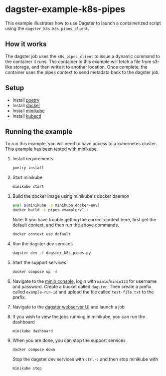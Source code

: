 # dagster-example-k8s-pipes

This example illustrates how to use Dagster to launch a containerized script using the `dagster_k8s.k8s_pipes_client`.

## How it works

The dagster job uses the `k8s_pipes_client` to issue a dynamic command to the container it runs. The container
in this example will fetch a file from s3-like storage, and then write it to another location. Once complete,
the container uses the pipes context to send metadata back to the dagster job.

## Setup

* Install [poetry](https://python-poetry.org/docs/#installation)
* Install [docker](https://docs.docker.com/get-docker/)
* Install [minikube](https://minikube.sigs.k8s.io/docs/start/)
* Install [kubectl](https://kubernetes.io/docs/tasks/tools/install-kubectl/)

## Running the example

To run this example, you will need to have access to a kubernetes cluster. This example has been tested with
minikube.

1. Install requirements

    ```bash
    poetry install
    ```

1. Start minikube

    ```bash
    minikube start
    ```

1. Build the docker image using minikube's docker daemon

    ```bash
    eval $(minikube -p minikube docker-env)
    docker build -t pipes-example:v1 .
    ```
   Note: If you have trouble getting the correct context here, first get the default context, and then run the above
   commands.
    ```bash
   docker context use default
   ```

1. Run the dagster dev services

    ```bash
   dagster dev -f dagster_k8s_pipes.py
   ```

1. Start the support services

     ```bash
    docker compose up -d
    ```

1. Navigate to the [minio console](http://localhost:9001), login with `minio`/`minio123` for username and password.
   Create a bucket called `dagster`. Then create a prefix called `example-run-id` and upload the file
   called `test-file.txt` to the prefix.

1. Navigate to the [dagster webserver UI](http://localhost:3000) and launch a job

1. If you wish to view the jobs running in minikube, you can run the dashboard

    ```bash
    minikube dashboard
    ```
1. When you are done, you can stop the support services

    ```bash
    docker compose down
    ```
   Stop the dagster dev services with `ctrl-c` and then stop minikube with
    ```bash
    minikube stop
    ```